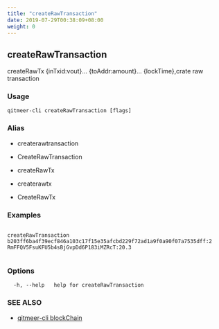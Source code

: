 ```yaml
---
title: "createRawTransaction"
date: 2019-07-29T00:38:09+08:00
weight: 0
---
```


## createRawTransaction

createRawTx {inTxid:vout}... {toAddr:amount}... {lockTime},crate raw transaction

### Usage

```
qitmeer-cli createRawTransaction [flags]
```



### Alias

- createrawtransaction

- CreateRawTransaction

- createRawTx

- createrawtx

- CreateRawTx

### Examples

```

createRawTransaction b203ff6ba4f39ecf846a103c17f15e35afcbd229f72ad1a9f0a90f07a7535dff:2 RmFFQV5FsuKFU5b4sBjGvpDd6P183iMZRcT:20.3
	
```

### Options

```
  -h, --help   help for createRawTransaction
```

### SEE ALSO

* [qitmeer-cli blockChain](/en/reference/qitmeer-cli/blockchain/)	 

